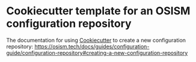 # Cookiecutter template for an OSISM configuration repository

The documentation for using [Cookiecutter](https://github.com/cookiecutter/cookiecutter) to create a new configuration repository:
https://osism.tech/docs/guides/configuration-guide/configuration-repository#creating-a-new-configuration-repository

